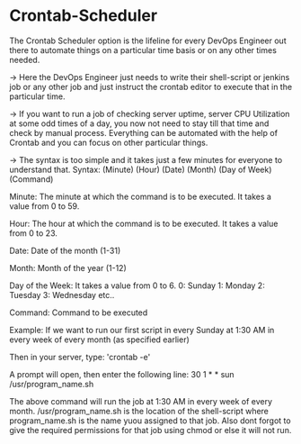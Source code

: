 # Crontab-Scheduler

The Crontab Scheduler option is the lifeline for every DevOps Engineer out there to automate things on a particular time basis or on any other times needed.

-> Here the DevOps Engineer just needs to write their shell-script or jenkins job or any other job and just instruct the crontab editor to execute that in the particular time.

-> If you want to run a job of checking server uptime, server CPU Utilization at some odd times of a day, you now not need to stay till that time and check by manual process. Everything can be automated with the help of Crontab and you can focus on other particular things.

-> The syntax is too simple and it takes just a few minutes for everyone to understand that.
Syntax: (Minute) (Hour) (Date) (Month) (Day of Week) (Command)

Minute: The minute at which the command is to be executed. It takes a value from 0 to 59.

Hour: The hour at which the command is to be executed. It takes a value from 0 to 23.

Date: Date of the month (1-31)

Month: Month of the year (1-12)

Day of the Week: It takes a value from 0 to 6.
0: Sunday
1: Monday 
2: Tuesday
3: Wednesday etc..

Command: Command to be executed

Example: If we want to run our first script in every Sunday at 1:30 AM in every week of every month (as specified earlier)

Then in your server, type: 'crontab -e'

A prompt will open, then enter the following line: 30 1 * * sun /usr/program_name.sh

The above command will run the job at 1:30 AM in every week of every month.
/usr/program_name.sh is the location of the shell-script where program_name.sh is the name yuou assigned to that job.
Also dont forgot to give the required permissions for that job using chmod or else it will not run.
